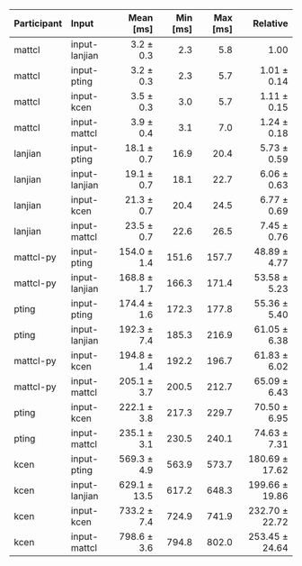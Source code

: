 | Participant | Input | Mean [ms] | Min [ms] | Max [ms] | Relative |
|:---|:---|---:|---:|---:|---:|
| mattcl | input-lanjian | 3.2 ± 0.3 | 2.3 | 5.8 | 1.00 |
| mattcl | input-pting | 3.2 ± 0.3 | 2.3 | 5.7 | 1.01 ± 0.14 |
| mattcl | input-kcen | 3.5 ± 0.3 | 3.0 | 5.7 | 1.11 ± 0.15 |
| mattcl | input-mattcl | 3.9 ± 0.4 | 3.1 | 7.0 | 1.24 ± 0.18 |
| lanjian | input-pting | 18.1 ± 0.7 | 16.9 | 20.4 | 5.73 ± 0.59 |
| lanjian | input-lanjian | 19.1 ± 0.7 | 18.1 | 22.7 | 6.06 ± 0.63 |
| lanjian | input-kcen | 21.3 ± 0.7 | 20.4 | 24.5 | 6.77 ± 0.69 |
| lanjian | input-mattcl | 23.5 ± 0.7 | 22.6 | 26.5 | 7.45 ± 0.76 |
| mattcl-py | input-pting | 154.0 ± 1.4 | 151.6 | 157.7 | 48.89 ± 4.77 |
| mattcl-py | input-lanjian | 168.8 ± 1.7 | 166.3 | 171.4 | 53.58 ± 5.23 |
| pting | input-pting | 174.4 ± 1.6 | 172.3 | 177.8 | 55.36 ± 5.40 |
| pting | input-lanjian | 192.3 ± 7.4 | 185.3 | 216.9 | 61.05 ± 6.38 |
| mattcl-py | input-kcen | 194.8 ± 1.4 | 192.2 | 196.7 | 61.83 ± 6.02 |
| mattcl-py | input-mattcl | 205.1 ± 3.7 | 200.5 | 212.7 | 65.09 ± 6.43 |
| pting | input-kcen | 222.1 ± 3.8 | 217.3 | 229.7 | 70.50 ± 6.95 |
| pting | input-mattcl | 235.1 ± 3.1 | 230.5 | 240.1 | 74.63 ± 7.31 |
| kcen | input-pting | 569.3 ± 4.9 | 563.9 | 573.7 | 180.69 ± 17.62 |
| kcen | input-lanjian | 629.1 ± 13.5 | 617.2 | 648.3 | 199.66 ± 19.86 |
| kcen | input-kcen | 733.2 ± 7.4 | 724.9 | 741.9 | 232.70 ± 22.72 |
| kcen | input-mattcl | 798.6 ± 3.6 | 794.8 | 802.0 | 253.45 ± 24.64 |
